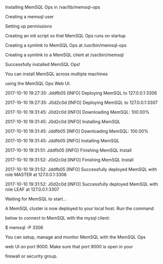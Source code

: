 Installing MemSQL Ops in /var/lib/memsql-ops

Creating a memsql user

Setting up permissions

Creating an init script so that MemSQL Ops runs on startup

Creating a symlink to MemSQL Ops at /usr/bin/memsql-ops

Creating a symlink to a MemSQL client at /usr/bin/memsql

Successfully installed MemSQL Ops!

You can install MemSQL across multiple machines

using the MemSQL Ops Web UI.

2017-10-10 19:27:35: Jddfb05 [INFO] Deploying MemSQL to 127.0.0.1:3306

2017-10-10 19:27:35: J0d2c0d [INFO] Deploying MemSQL to 127.0.0.1:3307

2017-10-10 19:31:45: J0d2c0d [INFO] Downloading MemSQL: 100.00%

2017-10-10 19:31:45: J0d2c0d [INFO] Installing MemSQL

2017-10-10 19:31:45: Jddfb05 [INFO] Downloading MemSQL: 100.00%

2017-10-10 19:31:45: Jddfb05 [INFO] Installing MemSQL

2017-10-10 19:31:51: Jddfb05 [INFO] Finishing MemSQL Install

2017-10-10 19:31:52: J0d2c0d [INFO] Finishing MemSQL Install

2017-10-10 19:31:52: Jddfb05 [INFO] Successfully deployed MemSQL with role MASTER at 127.0.0.1:3306

2017-10-10 19:31:52: J0d2c0d [INFO] Successfully deployed MemSQL with role LEAF at 127.0.0.1:3307

Waiting for MemSQL to start…

A MemSQL cluster is now deployed to your local host. Run the command

below to connect to MemSQL with the mysql client:

$ memsql -P 3306

You can setup, manage and monitor MemSQL with the MemSQL Ops

web UI on port 9000\. Make sure that port 9000 is open in your

firewall or security group.